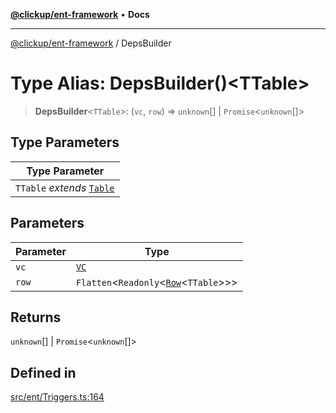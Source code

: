 [**@clickup/ent-framework**](../README.md) • **Docs**

***

[@clickup/ent-framework](../globals.md) / DepsBuilder

# Type Alias: DepsBuilder()\<TTable\>

> **DepsBuilder**\<`TTable`\>: (`vc`, `row`) => `unknown`[] \| `Promise`\<`unknown`[]\>

## Type Parameters

| Type Parameter |
| ------ |
| `TTable` *extends* [`Table`](Table.md) |

## Parameters

| Parameter | Type |
| ------ | ------ |
| `vc` | [`VC`](../classes/VC.md) |
| `row` | `Flatten`\<`Readonly`\<[`Row`](Row.md)\<`TTable`\>\>\> |

## Returns

`unknown`[] \| `Promise`\<`unknown`[]\>

## Defined in

[src/ent/Triggers.ts:164](https://github.com/clickup/ent-framework/blob/master/src/ent/Triggers.ts#L164)
